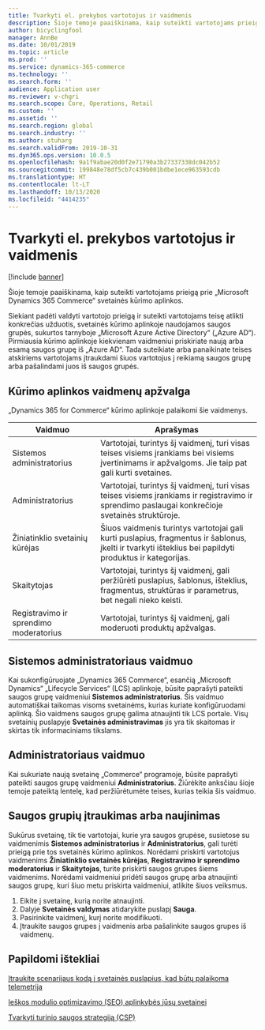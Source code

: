 ```yaml
---
title: Tvarkyti el. prekybos vartotojus ir vaidmenis
description: Šioje temoje paaiškinama, kaip suteikti vartotojams prieigą prie „Microsoft Dynamics 365 Commerce“ svetainės kūrimo aplinkos.
author: bicyclingfool
manager: AnnBe
ms.date: 10/01/2019
ms.topic: article
ms.prod: ''
ms.service: dynamics-365-commerce
ms.technology: ''
ms.search.form: ''
audience: Application user
ms.reviewer: v-chgri
ms.search.scope: Core, Operations, Retail
ms.custom: ''
ms.assetid: ''
ms.search.region: global
ms.search.industry: ''
ms.author: stuharg
ms.search.validFrom: 2019-10-31
ms.dyn365.ops.version: 10.0.5
ms.openlocfilehash: 9a1f9abae20d0f2e71790a3b27337338dc042b52
ms.sourcegitcommit: 199848e78df5cb7c439b001bdbe1ece963593cdb
ms.translationtype: HT
ms.contentlocale: lt-LT
ms.lasthandoff: 10/13/2020
ms.locfileid: "4414235"
---
```

# <a name="manage-e-commerce-users-and-roles"></a>Tvarkyti el. prekybos vartotojus ir vaidmenis


[!include [banner](includes/banner.md)]

Šioje temoje paaiškinama, kaip suteikti vartotojams prieigą prie „Microsoft Dynamics 365 Commerce“ svetainės kūrimo aplinkos.

Siekiant padėti valdyti vartotojo prieigą ir suteikti vartotojams teisę atlikti konkrečias užduotis, svetainės kūrimo aplinkoje naudojamos saugos grupės, sukurtos tarnyboje „Microsoft Azure Active Directory“ („Azure AD“). Pirmiausia kūrimo aplinkoje kiekvienam vaidmeniui priskiriate naują arba esamą saugos grupę iš „Azure AD“. Tada suteikiate arba panaikinate teises atskiriems vartotojams įtraukdami šiuos vartotojus į reikiamą saugos grupę arba pašalindami juos iš saugos grupės.

## <a name="overview-of-roles-in-the-authoring-environment"></a>Kūrimo aplinkos vaidmenų apžvalga

„Dynamics 365 for Commerce“ kūrimo aplinkoje palaikomi šie vaidmenys.

| Vaidmuo                 | Aprašymas |
|----------------------|-------------|
| Sistemos administratorius | Vartotojai, turintys šį vaidmenį, turi visas teises visiems įrankiams bei visiems įvertinimams ir apžvalgoms. Jie taip pat gali kurti svetaines. |
| Administratorius   | Vartotojai, turintys šį vaidmenį, turi visas teises visiems įrankiams ir registravimo ir sprendimo paslaugai konkrečioje svetainės struktūroje. |
| Žiniatinklio svetainių kūrėjas         | Šiuos vaidmenis turintys vartotojai gali kurti puslapius, fragmentus ir šablonus, įkelti ir tvarkyti išteklius bei papildyti produktus ir kategorijas. |
| Skaitytojas               | Vartotojai, turintys šį vaidmenį, gali peržiūrėti puslapius, šablonus, išteklius, fragmentus, struktūras ir parametrus, bet negali nieko keisti. |
| Registravimo ir sprendimo moderatorius        | Vartotojai, turintys šį vaidmenį, gali moderuoti produktų apžvalgas. |

## <a name="system-administrator-role"></a>Sistemos administratoriaus vaidmuo

Kai sukonfigūruojate „Dynamics 365 Commerce“, esančią „Microsoft Dynamics“ „Lifecycle Services“ (LCS) aplinkoje, būsite paprašyti pateikti saugos grupę vaidmeniui **Sistemos administratorius**. Šis vaidmuo automatiškai taikomas visoms svetainėms, kurias kuriate konfigūruodami aplinką. Šio vaidmens saugos grupę galima atnaujinti tik LCS portale. Visų svetainių puslapyje **Svetainės administravimas** jis yra tik skaitomas ir skirtas tik informaciniams tikslams.

## <a name="administrator-role"></a>Administratoriaus vaidmuo

Kai sukuriate naują svetainę „Commerce“ programoje, būsite paprašyti pateikti saugos grupę vaidmeniui **Administratorius**. Žiūrėkite anksčiau šioje temoje pateiktą lentelę, kad peržiūrėtumėte teises, kurias teikia šis vaidmuo.

## <a name="add-or-update-security-groups"></a>Saugos grupių įtraukimas arba naujinimas

Sukūrus svetainę, tik tie vartotojai, kurie yra saugos grupėse, susietose su vaidmenimis **Sistemos administratorius** ir **Administratorius**, gali turėti prieigą prie tos svetainės kūrimo aplinkos. Norėdami priskirti vartotojus vaidmenims **Žiniatinklio svetainės kūrėjas**, **Registravimo ir sprendimo moderatorius** ir **Skaitytojas**, turite priskirti saugos grupes šiems vaidmenims. Norėdami vaidmeniui pridėti saugos grupę arba atnaujinti saugos grupę, kuri šiuo metu priskirta vaidmeniui, atlikite šiuos veiksmus.

1. Eikite į svetainę, kurią norite atnaujinti.
1. Dalyje **Svetainės valdymas** atidarykite puslapį **Sauga**.
1. Pasirinkite vaidmenį, kurį norite modifikuoti.
1. Įtraukite saugos grupes į vaidmenis arba pašalinkite saugos grupes iš vaidmenų.

## <a name="additional-resources"></a>Papildomi ištekliai

[Įtraukite scenarijaus kodą į svetainės puslapius, kad būtų palaikoma telemetrija](add-telemetry.md)

[Ieškos modulio optimizavimo (SEO) aplinkybės jūsų svetainei](search-engine-optimization-considerations.md)

[Tvarkyti turinio saugos strategiją (CSP)](manage-csp.md)
